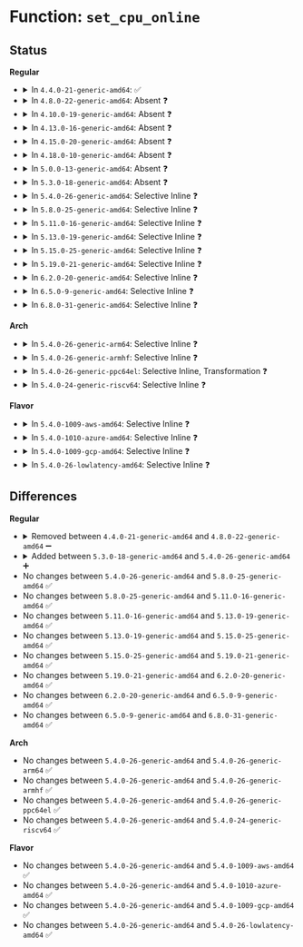 # Function: <code>set_cpu_online</code>

## Status
<b>Regular</b>
<ul>
<li>
<details>
<summary>In <code>4.4.0-21-generic-amd64</code>: ✅</summary>

```c
void set_cpu_online(unsigned int cpu, bool online)
```

```json
{
  "name": "set_cpu_online",
  "collision_type": "Unique Global",
  "inline_type": "No",
  "funcs": [
    {
      "addr": 18446744071579377520,
      "name": "set_cpu_online",
      "external": true,
      "loc": "kernel/cpu.c:798",
      "file": "kernel/cpu.c",
      "inline": "seen, unknown",
      "caller_inline": [],
      "caller_func": [
        "init/main.c:start_kernel",
        "arch/x86/xen/smp.c:stop_self",
        "arch/x86/xen/smp.c:cpu_bringup",
        "arch/x86/kernel/process.c:stop_this_cpu",
        "arch/x86/kernel/smpboot.c:start_secondary",
        "arch/x86/kernel/smpboot.c:cpu_disable_common"
      ]
    }
  ],
  "symbols": [
    {
      "addr": 18446744071579377520,
      "name": "set_cpu_online",
      "section": ".text",
      "bind": "STB_GLOBAL",
      "size": 47
    }
  ]
}
```
</details>
</li>
<li>
<details>
<summary>In <code>4.8.0-22-generic-amd64</code>: Absent ❓</summary>

```json
{
  "name": "set_cpu_online",
  "collision_type": "Static Duplication",
  "inline_type": "Full",
  "funcs": [
    {
      "addr": 18446744071579017335,
      "name": "set_cpu_online",
      "external": false,
      "loc": "include/linux/cpumask.h:744",
      "file": "arch/x86/xen/smp.c",
      "inline": "declared, inlined",
      "caller_inline": [
        "arch/x86/xen/smp.c:stop_self",
        "arch/x86/xen/smp.c:cpu_bringup"
      ],
      "caller_func": []
    },
    {
      "addr": 18446744071579076128,
      "name": "set_cpu_online",
      "external": false,
      "loc": "include/linux/cpumask.h:744",
      "file": "arch/x86/kernel/process.c",
      "inline": "declared, inlined",
      "caller_inline": [
        "arch/x86/kernel/process.c:stop_this_cpu"
      ],
      "caller_func": []
    },
    {
      "addr": 18446744071579182957,
      "name": "set_cpu_online",
      "external": false,
      "loc": "include/linux/cpumask.h:744",
      "file": "arch/x86/kernel/smpboot.c",
      "inline": "declared, inlined",
      "caller_inline": [
        "arch/x86/kernel/smpboot.c:cpu_disable_common",
        "arch/x86/kernel/smpboot.c:start_secondary"
      ],
      "caller_func": []
    },
    {
      "addr": 18446744071595247080,
      "name": "set_cpu_online",
      "external": false,
      "loc": "include/linux/cpumask.h:744",
      "file": "kernel/cpu.c",
      "inline": "declared, inlined",
      "caller_inline": [
        "kernel/cpu.c:boot_cpu_init"
      ],
      "caller_func": []
    }
  ],
  "symbols": []
}
```
</details>
</li>
<li>
<details>
<summary>In <code>4.10.0-19-generic-amd64</code>: Absent ❓</summary>

```json
{
  "name": "set_cpu_online",
  "collision_type": "Static Duplication",
  "inline_type": "Full",
  "funcs": [
    {
      "addr": 18446744071579019207,
      "name": "set_cpu_online",
      "external": false,
      "loc": "include/linux/cpumask.h:749",
      "file": "arch/x86/xen/smp.c",
      "inline": "declared, inlined",
      "caller_inline": [
        "arch/x86/xen/smp.c:stop_self",
        "arch/x86/xen/smp.c:cpu_bringup"
      ],
      "caller_func": []
    },
    {
      "addr": 18446744071579074551,
      "name": "set_cpu_online",
      "external": false,
      "loc": "include/linux/cpumask.h:749",
      "file": "arch/x86/kernel/process.c",
      "inline": "declared, inlined",
      "caller_inline": [
        "arch/x86/kernel/process.c:stop_this_cpu"
      ],
      "caller_func": []
    },
    {
      "addr": 18446744071579193468,
      "name": "set_cpu_online",
      "external": false,
      "loc": "include/linux/cpumask.h:749",
      "file": "arch/x86/kernel/smpboot.c",
      "inline": "declared, inlined",
      "caller_inline": [
        "arch/x86/kernel/smpboot.c:cpu_disable_common",
        "arch/x86/kernel/smpboot.c:start_secondary"
      ],
      "caller_func": []
    },
    {
      "addr": 18446744071595491224,
      "name": "set_cpu_online",
      "external": false,
      "loc": "include/linux/cpumask.h:749",
      "file": "kernel/cpu.c",
      "inline": "declared, inlined",
      "caller_inline": [
        "kernel/cpu.c:boot_cpu_init"
      ],
      "caller_func": []
    }
  ],
  "symbols": []
}
```
</details>
</li>
<li>
<details>
<summary>In <code>4.13.0-16-generic-amd64</code>: Absent ❓</summary>

```json
{
  "name": "set_cpu_online",
  "collision_type": "Static Duplication",
  "inline_type": "Full",
  "funcs": [
    {
      "addr": 18446744071579013863,
      "name": "set_cpu_online",
      "external": false,
      "loc": "include/linux/cpumask.h:792",
      "file": "arch/x86/xen/smp_pv.c",
      "inline": "declared, inlined",
      "caller_inline": [
        "arch/x86/xen/smp_pv.c:stop_self",
        "arch/x86/xen/smp_pv.c:cpu_bringup"
      ],
      "caller_func": []
    },
    {
      "addr": 18446744071579066759,
      "name": "set_cpu_online",
      "external": false,
      "loc": "include/linux/cpumask.h:792",
      "file": "arch/x86/kernel/process.c",
      "inline": "declared, inlined",
      "caller_inline": [
        "arch/x86/kernel/process.c:stop_this_cpu"
      ],
      "caller_func": []
    },
    {
      "addr": 18446744071579191699,
      "name": "set_cpu_online",
      "external": false,
      "loc": "include/linux/cpumask.h:792",
      "file": "arch/x86/kernel/smpboot.c",
      "inline": "declared, inlined",
      "caller_inline": [
        "arch/x86/kernel/smpboot.c:cpu_disable_common",
        "arch/x86/kernel/smpboot.c:start_secondary"
      ],
      "caller_func": []
    },
    {
      "addr": 18446744071596412316,
      "name": "set_cpu_online",
      "external": false,
      "loc": "include/linux/cpumask.h:792",
      "file": "kernel/cpu.c",
      "inline": "declared, inlined",
      "caller_inline": [
        "kernel/cpu.c:boot_cpu_init"
      ],
      "caller_func": []
    }
  ],
  "symbols": []
}
```
</details>
</li>
<li>
<details>
<summary>In <code>4.15.0-20-generic-amd64</code>: Absent ❓</summary>

```json
{
  "name": "set_cpu_online",
  "collision_type": "Static Duplication",
  "inline_type": "Full",
  "funcs": [
    {
      "addr": 18446744071579014358,
      "name": "set_cpu_online",
      "external": false,
      "loc": "include/linux/cpumask.h:796",
      "file": "arch/x86/xen/smp_pv.c",
      "inline": "declared, inlined",
      "caller_inline": [
        "arch/x86/xen/smp_pv.c:stop_self",
        "arch/x86/xen/smp_pv.c:cpu_bringup"
      ],
      "caller_func": []
    },
    {
      "addr": 18446744071579075861,
      "name": "set_cpu_online",
      "external": false,
      "loc": "include/linux/cpumask.h:796",
      "file": "arch/x86/kernel/process.c",
      "inline": "declared, inlined",
      "caller_inline": [
        "arch/x86/kernel/process.c:stop_this_cpu"
      ],
      "caller_func": []
    },
    {
      "addr": 18446744071579207512,
      "name": "set_cpu_online",
      "external": false,
      "loc": "include/linux/cpumask.h:796",
      "file": "arch/x86/kernel/smpboot.c",
      "inline": "declared, inlined",
      "caller_inline": [
        "arch/x86/kernel/smpboot.c:cpu_disable_common",
        "arch/x86/kernel/smpboot.c:start_secondary"
      ],
      "caller_func": []
    },
    {
      "addr": 18446744071602737047,
      "name": "set_cpu_online",
      "external": false,
      "loc": "include/linux/cpumask.h:796",
      "file": "kernel/cpu.c",
      "inline": "declared, inlined",
      "caller_inline": [
        "kernel/cpu.c:boot_cpu_init"
      ],
      "caller_func": []
    }
  ],
  "symbols": []
}
```
</details>
</li>
<li>
<details>
<summary>In <code>4.18.0-10-generic-amd64</code>: Absent ❓</summary>

```json
{
  "name": "set_cpu_online",
  "collision_type": "Static Duplication",
  "inline_type": "Full",
  "funcs": [
    {
      "addr": 18446744071579017030,
      "name": "set_cpu_online",
      "external": false,
      "loc": "include/linux/cpumask.h:798",
      "file": "arch/x86/xen/smp_pv.c",
      "inline": "declared, inlined",
      "caller_inline": [
        "arch/x86/xen/smp_pv.c:stop_self",
        "arch/x86/xen/smp_pv.c:cpu_bringup"
      ],
      "caller_func": []
    },
    {
      "addr": 18446744071579081269,
      "name": "set_cpu_online",
      "external": false,
      "loc": "include/linux/cpumask.h:798",
      "file": "arch/x86/kernel/process.c",
      "inline": "declared, inlined",
      "caller_inline": [
        "arch/x86/kernel/process.c:stop_this_cpu"
      ],
      "caller_func": []
    },
    {
      "addr": 18446744071579218921,
      "name": "set_cpu_online",
      "external": false,
      "loc": "include/linux/cpumask.h:798",
      "file": "arch/x86/kernel/smpboot.c",
      "inline": "declared, inlined",
      "caller_inline": [
        "arch/x86/kernel/smpboot.c:cpu_disable_common",
        "arch/x86/kernel/smpboot.c:start_secondary"
      ],
      "caller_func": []
    },
    {
      "addr": 18446744071602909530,
      "name": "set_cpu_online",
      "external": false,
      "loc": "include/linux/cpumask.h:798",
      "file": "kernel/cpu.c",
      "inline": "declared, inlined",
      "caller_inline": [
        "kernel/cpu.c:boot_cpu_init"
      ],
      "caller_func": []
    }
  ],
  "symbols": []
}
```
</details>
</li>
<li>
<details>
<summary>In <code>5.0.0-13-generic-amd64</code>: Absent ❓</summary>

```json
{
  "name": "set_cpu_online",
  "collision_type": "Static Duplication",
  "inline_type": "Full",
  "funcs": [
    {
      "addr": 18446744071579018534,
      "name": "set_cpu_online",
      "external": false,
      "loc": "include/linux/cpumask.h:810",
      "file": "arch/x86/xen/smp_pv.c",
      "inline": "declared, inlined",
      "caller_inline": [
        "arch/x86/xen/smp_pv.c:stop_self",
        "arch/x86/xen/smp_pv.c:cpu_bringup"
      ],
      "caller_func": []
    },
    {
      "addr": 18446744071579086693,
      "name": "set_cpu_online",
      "external": false,
      "loc": "include/linux/cpumask.h:810",
      "file": "arch/x86/kernel/process.c",
      "inline": "declared, inlined",
      "caller_inline": [
        "arch/x86/kernel/process.c:stop_this_cpu"
      ],
      "caller_func": []
    },
    {
      "addr": 18446744071579242601,
      "name": "set_cpu_online",
      "external": false,
      "loc": "include/linux/cpumask.h:810",
      "file": "arch/x86/kernel/smpboot.c",
      "inline": "declared, inlined",
      "caller_inline": [
        "arch/x86/kernel/smpboot.c:cpu_disable_common",
        "arch/x86/kernel/smpboot.c:start_secondary"
      ],
      "caller_func": []
    },
    {
      "addr": 18446744071604707138,
      "name": "set_cpu_online",
      "external": false,
      "loc": "include/linux/cpumask.h:810",
      "file": "kernel/cpu.c",
      "inline": "declared, inlined",
      "caller_inline": [
        "kernel/cpu.c:boot_cpu_init"
      ],
      "caller_func": []
    }
  ],
  "symbols": []
}
```
</details>
</li>
<li>
<details>
<summary>In <code>5.3.0-18-generic-amd64</code>: Absent ❓</summary>

```json
{
  "name": "set_cpu_online",
  "collision_type": "Static Duplication",
  "inline_type": "Full",
  "funcs": [
    {
      "addr": 18446744071579026302,
      "name": "set_cpu_online",
      "external": false,
      "loc": "include/linux/cpumask.h:809",
      "file": "arch/x86/xen/smp_pv.c",
      "inline": "declared, inlined",
      "caller_inline": [
        "arch/x86/xen/smp_pv.c:stop_self",
        "arch/x86/xen/smp_pv.c:cpu_bringup"
      ],
      "caller_func": []
    },
    {
      "addr": 18446744071579096439,
      "name": "set_cpu_online",
      "external": false,
      "loc": "include/linux/cpumask.h:809",
      "file": "arch/x86/kernel/process.c",
      "inline": "declared, inlined",
      "caller_inline": [
        "arch/x86/kernel/process.c:stop_this_cpu"
      ],
      "caller_func": []
    },
    {
      "addr": 18446744071579256580,
      "name": "set_cpu_online",
      "external": false,
      "loc": "include/linux/cpumask.h:809",
      "file": "arch/x86/kernel/smpboot.c",
      "inline": "declared, inlined",
      "caller_inline": [
        "arch/x86/kernel/smpboot.c:cpu_disable_common",
        "arch/x86/kernel/smpboot.c:start_secondary"
      ],
      "caller_func": []
    },
    {
      "addr": 18446744071604807481,
      "name": "set_cpu_online",
      "external": false,
      "loc": "include/linux/cpumask.h:809",
      "file": "kernel/cpu.c",
      "inline": "declared, inlined",
      "caller_inline": [
        "kernel/cpu.c:boot_cpu_init"
      ],
      "caller_func": []
    }
  ],
  "symbols": []
}
```
</details>
</li>
<li>
<details>
<summary>In <code>5.4.0-26-generic-amd64</code>: Selective Inline ❓</summary>

```c
void set_cpu_online(unsigned int cpu, bool online)
```

```json
{
  "name": "set_cpu_online",
  "collision_type": "Unique Global",
  "inline_type": "Selective",
  "funcs": [
    {
      "addr": 18446744071579518304,
      "name": "set_cpu_online",
      "external": true,
      "loc": "kernel/cpu.c:2332",
      "file": "kernel/cpu.c",
      "inline": "not declared, inlined",
      "caller_inline": [],
      "caller_func": [
        "arch/x86/xen/smp_pv.c:stop_self",
        "arch/x86/xen/smp_pv.c:cpu_bringup",
        "arch/x86/kernel/process.c:stop_this_cpu",
        "arch/x86/kernel/smpboot.c:cpu_disable_common",
        "arch/x86/kernel/smpboot.c:start_secondary",
        "kernel/cpu.c:boot_cpu_init"
      ]
    }
  ],
  "symbols": [
    {
      "addr": 18446744071579518304,
      "name": "set_cpu_online",
      "section": ".text",
      "bind": "STB_GLOBAL",
      "size": 56
    }
  ]
}
```
</details>
</li>
<li>
<details>
<summary>In <code>5.8.0-25-generic-amd64</code>: Selective Inline ❓</summary>

```c
void set_cpu_online(unsigned int cpu, bool online)
```

```json
{
  "name": "set_cpu_online",
  "collision_type": "Unique Global",
  "inline_type": "Selective",
  "funcs": [
    {
      "addr": 18446744071579547696,
      "name": "set_cpu_online",
      "external": true,
      "loc": "kernel/cpu.c:2463",
      "file": "kernel/cpu.c",
      "inline": "not declared, inlined",
      "caller_inline": [],
      "caller_func": [
        "arch/x86/xen/smp_pv.c:stop_self",
        "arch/x86/xen/smp_pv.c:cpu_bringup",
        "arch/x86/kernel/process.c:stop_this_cpu",
        "arch/x86/kernel/smpboot.c:cpu_disable_common",
        "arch/x86/kernel/smpboot.c:start_secondary",
        "kernel/cpu.c:boot_cpu_init"
      ]
    }
  ],
  "symbols": [
    {
      "addr": 18446744071579547696,
      "name": "set_cpu_online",
      "section": ".text",
      "bind": "STB_GLOBAL",
      "size": 56
    }
  ]
}
```
</details>
</li>
<li>
<details>
<summary>In <code>5.11.0-16-generic-amd64</code>: Selective Inline ❓</summary>

```c
void set_cpu_online(unsigned int cpu, bool online)
```

```json
{
  "name": "set_cpu_online",
  "collision_type": "Unique Global",
  "inline_type": "Selective",
  "funcs": [
    {
      "addr": 18446744071579529392,
      "name": "set_cpu_online",
      "external": true,
      "loc": "kernel/cpu.c:2474",
      "file": "kernel/cpu.c",
      "inline": "not declared, inlined",
      "caller_inline": [],
      "caller_func": [
        "arch/x86/xen/smp_pv.c:stop_self",
        "arch/x86/xen/smp_pv.c:cpu_bringup",
        "arch/x86/kernel/process.c:stop_this_cpu",
        "arch/x86/kernel/smpboot.c:cpu_disable_common",
        "arch/x86/kernel/smpboot.c:start_secondary",
        "kernel/cpu.c:boot_cpu_init"
      ]
    }
  ],
  "symbols": [
    {
      "addr": 18446744071579529392,
      "name": "set_cpu_online",
      "section": ".text",
      "bind": "STB_GLOBAL",
      "size": 56
    }
  ]
}
```
</details>
</li>
<li>
<details>
<summary>In <code>5.13.0-19-generic-amd64</code>: Selective Inline ❓</summary>

```c
void set_cpu_online(unsigned int cpu, bool online)
```

```json
{
  "name": "set_cpu_online",
  "collision_type": "Unique Global",
  "inline_type": "Selective",
  "funcs": [
    {
      "addr": 18446744071579533648,
      "name": "set_cpu_online",
      "external": true,
      "loc": "kernel/cpu.c:2594",
      "file": "kernel/cpu.c",
      "inline": "not declared, inlined",
      "caller_inline": [],
      "caller_func": [
        "arch/x86/xen/smp_pv.c:stop_self",
        "arch/x86/xen/smp_pv.c:cpu_bringup",
        "arch/x86/kernel/process.c:stop_this_cpu",
        "arch/x86/kernel/smpboot.c:cpu_disable_common",
        "arch/x86/kernel/smpboot.c:start_secondary",
        "kernel/cpu.c:boot_cpu_init"
      ]
    }
  ],
  "symbols": [
    {
      "addr": 18446744071579533648,
      "name": "set_cpu_online",
      "section": ".text",
      "bind": "STB_GLOBAL",
      "size": 56
    }
  ]
}
```
</details>
</li>
<li>
<details>
<summary>In <code>5.15.0-25-generic-amd64</code>: Selective Inline ❓</summary>

```c
void set_cpu_online(unsigned int cpu, bool online)
```

```json
{
  "name": "set_cpu_online",
  "collision_type": "Unique Global",
  "inline_type": "Selective",
  "funcs": [
    {
      "addr": 18446744071579606016,
      "name": "set_cpu_online",
      "external": true,
      "loc": "kernel/cpu.c:2621",
      "file": "kernel/cpu.c",
      "inline": "not declared, inlined",
      "caller_inline": [],
      "caller_func": [
        "arch/x86/xen/smp_pv.c:stop_self",
        "arch/x86/xen/smp_pv.c:cpu_bringup",
        "arch/x86/kernel/process.c:stop_this_cpu",
        "arch/x86/kernel/smpboot.c:cpu_disable_common",
        "arch/x86/kernel/smpboot.c:start_secondary",
        "kernel/cpu.c:boot_cpu_init"
      ]
    }
  ],
  "symbols": [
    {
      "addr": 18446744071579606016,
      "name": "set_cpu_online",
      "section": ".text",
      "bind": "STB_GLOBAL",
      "size": 56
    }
  ]
}
```
</details>
</li>
<li>
<details>
<summary>In <code>5.19.0-21-generic-amd64</code>: Selective Inline ❓</summary>

```c
void set_cpu_online(unsigned int cpu, bool online)
```

```json
{
  "name": "set_cpu_online",
  "collision_type": "Unique Global",
  "inline_type": "Selective",
  "funcs": [
    {
      "addr": 18446744071579698944,
      "name": "set_cpu_online",
      "external": true,
      "loc": "kernel/cpu.c:2643",
      "file": "kernel/cpu.c",
      "inline": "not declared, inlined",
      "caller_inline": [],
      "caller_func": [
        "arch/x86/xen/smp_pv.c:stop_self",
        "arch/x86/xen/smp_pv.c:cpu_bringup",
        "arch/x86/kernel/process.c:stop_this_cpu",
        "arch/x86/kernel/smpboot.c:cpu_disable_common",
        "arch/x86/kernel/smpboot.c:start_secondary",
        "kernel/cpu.c:boot_cpu_init"
      ]
    }
  ],
  "symbols": [
    {
      "addr": 18446744071579698944,
      "name": "set_cpu_online",
      "section": ".text",
      "bind": "STB_GLOBAL",
      "size": 72
    }
  ]
}
```
</details>
</li>
<li>
<details>
<summary>In <code>6.2.0-20-generic-amd64</code>: Selective Inline ❓</summary>

```c
void set_cpu_online(unsigned int cpu, bool online)
```

```json
{
  "name": "set_cpu_online",
  "collision_type": "Unique Global",
  "inline_type": "Selective",
  "funcs": [
    {
      "addr": 18446744071579824096,
      "name": "set_cpu_online",
      "external": true,
      "loc": "kernel/cpu.c:2669",
      "file": "kernel/cpu.c",
      "inline": "not declared, inlined",
      "caller_inline": [],
      "caller_func": [
        "arch/x86/xen/smp_pv.c:stop_self",
        "arch/x86/xen/smp_pv.c:cpu_bringup",
        "arch/x86/kernel/process.c:stop_this_cpu",
        "arch/x86/kernel/smpboot.c:cpu_disable_common",
        "arch/x86/kernel/smpboot.c:start_secondary",
        "kernel/cpu.c:boot_cpu_init"
      ]
    }
  ],
  "symbols": [
    {
      "addr": 18446744071579824096,
      "name": "set_cpu_online",
      "section": ".text",
      "bind": "STB_GLOBAL",
      "size": 72
    }
  ]
}
```
</details>
</li>
<li>
<details>
<summary>In <code>6.5.0-9-generic-amd64</code>: Selective Inline ❓</summary>

```c
void set_cpu_online(unsigned int cpu, bool online)
```

```json
{
  "name": "set_cpu_online",
  "collision_type": "Unique Global",
  "inline_type": "Selective",
  "funcs": [
    {
      "addr": 18446744071579873168,
      "name": "set_cpu_online",
      "external": true,
      "loc": "kernel/cpu.c:3065",
      "file": "kernel/cpu.c",
      "inline": "not declared, inlined",
      "caller_inline": [],
      "caller_func": [
        "arch/x86/xen/smp_pv.c:stop_self",
        "arch/x86/xen/smp_pv.c:cpu_bringup_and_idle",
        "arch/x86/kernel/process.c:stop_this_cpu",
        "arch/x86/kernel/smpboot.c:native_cpu_disable",
        "arch/x86/kernel/smpboot.c:start_secondary",
        "kernel/cpu.c:boot_cpu_init"
      ]
    }
  ],
  "symbols": [
    {
      "addr": 18446744071579873168,
      "name": "set_cpu_online",
      "section": ".text",
      "bind": "STB_GLOBAL",
      "size": 72
    }
  ]
}
```
</details>
</li>
<li>
<details>
<summary>In <code>6.8.0-31-generic-amd64</code>: Selective Inline ❓</summary>

```c
void set_cpu_online(unsigned int cpu, bool online)
```

```json
{
  "name": "set_cpu_online",
  "collision_type": "Unique Global",
  "inline_type": "Selective",
  "funcs": [
    {
      "addr": 18446744071579911216,
      "name": "set_cpu_online",
      "external": true,
      "loc": "kernel/cpu.c:3147",
      "file": "kernel/cpu.c",
      "inline": "not declared, inlined",
      "caller_inline": [],
      "caller_func": [
        "arch/x86/xen/smp_pv.c:stop_self",
        "arch/x86/xen/smp_pv.c:cpu_bringup_and_idle",
        "arch/x86/kernel/process.c:stop_this_cpu",
        "arch/x86/kernel/smpboot.c:native_cpu_disable",
        "arch/x86/kernel/smpboot.c:start_secondary",
        "kernel/cpu.c:boot_cpu_init"
      ]
    }
  ],
  "symbols": [
    {
      "addr": 18446744071579911216,
      "name": "set_cpu_online",
      "section": ".text",
      "bind": "STB_GLOBAL",
      "size": 72
    }
  ]
}
```
</details>
</li>
</ul>
<b>Arch</b>
<ul>
<li>
<details>
<summary>In <code>5.4.0-26-generic-arm64</code>: Selective Inline ❓</summary>

```c
void set_cpu_online(unsigned int cpu, bool online)
```

```json
{
  "name": "set_cpu_online",
  "collision_type": "Unique Global",
  "inline_type": "Selective",
  "funcs": [
    {
      "addr": 18446603336490656208,
      "name": "set_cpu_online",
      "external": true,
      "loc": "kernel/cpu.c:2332",
      "file": "kernel/cpu.c",
      "inline": "not declared, inlined",
      "caller_inline": [],
      "caller_func": [
        "arch/arm64/kernel/smp.c:local_cpu_stop",
        "arch/arm64/kernel/smp.c:__cpu_disable",
        "arch/arm64/kernel/smp.c:secondary_start_kernel",
        "kernel/cpu.c:boot_cpu_init"
      ]
    }
  ],
  "symbols": [
    {
      "addr": 18446603336490656208,
      "name": "set_cpu_online",
      "section": ".text",
      "bind": "STB_GLOBAL",
      "size": 268
    }
  ]
}
```
</details>
</li>
<li>
<details>
<summary>In <code>5.4.0-26-generic-armhf</code>: Selective Inline ❓</summary>

```c
void set_cpu_online(unsigned int cpu, bool online)
```

```json
{
  "name": "set_cpu_online",
  "collision_type": "Unique Global",
  "inline_type": "Selective",
  "funcs": [
    {
      "addr": 3224732556,
      "name": "set_cpu_online",
      "external": true,
      "loc": "kernel/cpu.c:2332",
      "file": "kernel/cpu.c",
      "inline": "not declared, inlined",
      "caller_inline": [],
      "caller_func": [
        "arch/arm/kernel/smp.c:panic_smp_self_stop",
        "arch/arm/kernel/smp.c:handle_IPI",
        "arch/arm/kernel/smp.c:secondary_start_kernel",
        "arch/arm/kernel/smp.c:__cpu_disable",
        "arch/arm/kernel/machine_kexec.c:machine_crash_nonpanic_core",
        "kernel/cpu.c:boot_cpu_init"
      ]
    }
  ],
  "symbols": [
    {
      "addr": 3224732556,
      "name": "set_cpu_online",
      "section": ".text",
      "bind": "STB_GLOBAL",
      "size": 128
    }
  ]
}
```
</details>
</li>
<li>
<details>
<summary>In <code>5.4.0-26-generic-ppc64el</code>: Selective Inline, Transformation ❓</summary>

```c
void set_cpu_online(unsigned int cpu, bool online)
```

```json
{
  "name": "set_cpu_online",
  "collision_type": "Unique Global",
  "inline_type": "Selective",
  "funcs": [
    {
      "addr": 13835058055302504012,
      "name": "set_cpu_online",
      "external": true,
      "loc": "kernel/cpu.c:2332",
      "file": "kernel/cpu.c",
      "inline": "not declared, inlined",
      "caller_inline": [
        "kernel/cpu.c:boot_cpu_init"
      ],
      "caller_func": [
        "arch/powerpc/kernel/smp.c:start_secondary",
        "arch/powerpc/kernel/smp.c:generic_cpu_disable",
        "arch/powerpc/platforms/powernv/smp.c:pnv_smp_cpu_disable",
        "arch/powerpc/platforms/pseries/hotplug-cpu.c:pseries_cpu_disable",
        "kernel/cpu.c:boot_cpu_init"
      ]
    }
  ],
  "symbols": [
    {
      "addr": 13835058055283466512,
      "name": "set_cpu_online.part.0",
      "section": ".text",
      "bind": "STB_LOCAL",
      "size": 104
    },
    {
      "addr": 13835058055283479504,
      "name": "set_cpu_online",
      "section": ".text",
      "bind": "STB_GLOBAL",
      "size": 120
    }
  ]
}
```
</details>
</li>
<li>
<details>
<summary>In <code>5.4.0-24-generic-riscv64</code>: Selective Inline ❓</summary>

```c
void set_cpu_online(unsigned int cpu, bool online)
```

```json
{
  "name": "set_cpu_online",
  "collision_type": "Unique Global",
  "inline_type": "Selective",
  "funcs": [
    {
      "addr": 18446743936270616478,
      "name": "set_cpu_online",
      "external": true,
      "loc": "kernel/cpu.c:2332",
      "file": "kernel/cpu.c",
      "inline": "not declared, inlined",
      "caller_inline": [
        "kernel/cpu.c:boot_cpu_init"
      ],
      "caller_func": [
        "arch/riscv/kernel/smpboot.c:smp_callin",
        "arch/riscv/kernel/smp.c:riscv_software_interrupt"
      ]
    }
  ],
  "symbols": [
    {
      "addr": 18446743936271401810,
      "name": "set_cpu_online",
      "section": ".text",
      "bind": "STB_GLOBAL",
      "size": 144
    }
  ]
}
```
</details>
</li>
</ul>
<b>Flavor</b>
<ul>
<li>
<details>
<summary>In <code>5.4.0-1009-aws-amd64</code>: Selective Inline ❓</summary>

```c
void set_cpu_online(unsigned int cpu, bool online)
```

```json
{
  "name": "set_cpu_online",
  "collision_type": "Unique Global",
  "inline_type": "Selective",
  "funcs": [
    {
      "addr": 18446744071579491968,
      "name": "set_cpu_online",
      "external": true,
      "loc": "kernel/cpu.c:2332",
      "file": "kernel/cpu.c",
      "inline": "not declared, inlined",
      "caller_inline": [],
      "caller_func": [
        "arch/x86/xen/smp_pv.c:stop_self",
        "arch/x86/xen/smp_pv.c:cpu_bringup",
        "arch/x86/kernel/process.c:stop_this_cpu",
        "arch/x86/kernel/smpboot.c:cpu_disable_common",
        "arch/x86/kernel/smpboot.c:start_secondary",
        "kernel/cpu.c:boot_cpu_init"
      ]
    }
  ],
  "symbols": [
    {
      "addr": 18446744071579491968,
      "name": "set_cpu_online",
      "section": ".text",
      "bind": "STB_GLOBAL",
      "size": 56
    }
  ]
}
```
</details>
</li>
<li>
<details>
<summary>In <code>5.4.0-1010-azure-amd64</code>: Selective Inline ❓</summary>

```c
void set_cpu_online(unsigned int cpu, bool online)
```

```json
{
  "name": "set_cpu_online",
  "collision_type": "Unique Global",
  "inline_type": "Selective",
  "funcs": [
    {
      "addr": 18446744071579420832,
      "name": "set_cpu_online",
      "external": true,
      "loc": "kernel/cpu.c:2332",
      "file": "kernel/cpu.c",
      "inline": "not declared, inlined",
      "caller_inline": [],
      "caller_func": [
        "arch/x86/kernel/process.c:stop_this_cpu",
        "arch/x86/kernel/smpboot.c:cpu_disable_common",
        "arch/x86/kernel/smpboot.c:start_secondary",
        "kernel/cpu.c:boot_cpu_init"
      ]
    }
  ],
  "symbols": [
    {
      "addr": 18446744071579420832,
      "name": "set_cpu_online",
      "section": ".text",
      "bind": "STB_GLOBAL",
      "size": 56
    }
  ]
}
```
</details>
</li>
<li>
<details>
<summary>In <code>5.4.0-1009-gcp-amd64</code>: Selective Inline ❓</summary>

```c
void set_cpu_online(unsigned int cpu, bool online)
```

```json
{
  "name": "set_cpu_online",
  "collision_type": "Unique Global",
  "inline_type": "Selective",
  "funcs": [
    {
      "addr": 18446744071579491888,
      "name": "set_cpu_online",
      "external": true,
      "loc": "kernel/cpu.c:2332",
      "file": "kernel/cpu.c",
      "inline": "not declared, inlined",
      "caller_inline": [],
      "caller_func": [
        "arch/x86/xen/smp_pv.c:stop_self",
        "arch/x86/xen/smp_pv.c:cpu_bringup",
        "arch/x86/kernel/process.c:stop_this_cpu",
        "arch/x86/kernel/smpboot.c:cpu_disable_common",
        "arch/x86/kernel/smpboot.c:start_secondary",
        "kernel/cpu.c:boot_cpu_init"
      ]
    }
  ],
  "symbols": [
    {
      "addr": 18446744071579491888,
      "name": "set_cpu_online",
      "section": ".text",
      "bind": "STB_GLOBAL",
      "size": 56
    }
  ]
}
```
</details>
</li>
<li>
<details>
<summary>In <code>5.4.0-26-lowlatency-amd64</code>: Selective Inline ❓</summary>

```c
void set_cpu_online(unsigned int cpu, bool online)
```

```json
{
  "name": "set_cpu_online",
  "collision_type": "Unique Global",
  "inline_type": "Selective",
  "funcs": [
    {
      "addr": 18446744071579524384,
      "name": "set_cpu_online",
      "external": true,
      "loc": "kernel/cpu.c:2332",
      "file": "kernel/cpu.c",
      "inline": "not declared, inlined",
      "caller_inline": [],
      "caller_func": [
        "arch/x86/xen/smp_pv.c:stop_self",
        "arch/x86/xen/smp_pv.c:cpu_bringup",
        "arch/x86/kernel/process.c:stop_this_cpu",
        "arch/x86/kernel/smpboot.c:cpu_disable_common",
        "arch/x86/kernel/smpboot.c:start_secondary",
        "kernel/cpu.c:boot_cpu_init"
      ]
    }
  ],
  "symbols": [
    {
      "addr": 18446744071579524384,
      "name": "set_cpu_online",
      "section": ".text",
      "bind": "STB_GLOBAL",
      "size": 56
    }
  ]
}
```
</details>
</li>
</ul>

## Differences
<b>Regular</b>
<ul>
<li>
<details>
<summary>Removed between <code>4.4.0-21-generic-amd64</code> and <code>4.8.0-22-generic-amd64</code> ➖</summary>

```c
void set_cpu_online(unsigned int cpu, bool online)
```
</details>
</li>
<li>
<details>
<summary>Added between <code>5.3.0-18-generic-amd64</code> and <code>5.4.0-26-generic-amd64</code> ➕</summary>

```c
void set_cpu_online(unsigned int cpu, bool online)
```
</details>
</li>
<li>
No changes between <code>5.4.0-26-generic-amd64</code> and <code>5.8.0-25-generic-amd64</code> ✅
</li>
<li>
No changes between <code>5.8.0-25-generic-amd64</code> and <code>5.11.0-16-generic-amd64</code> ✅
</li>
<li>
No changes between <code>5.11.0-16-generic-amd64</code> and <code>5.13.0-19-generic-amd64</code> ✅
</li>
<li>
No changes between <code>5.13.0-19-generic-amd64</code> and <code>5.15.0-25-generic-amd64</code> ✅
</li>
<li>
No changes between <code>5.15.0-25-generic-amd64</code> and <code>5.19.0-21-generic-amd64</code> ✅
</li>
<li>
No changes between <code>5.19.0-21-generic-amd64</code> and <code>6.2.0-20-generic-amd64</code> ✅
</li>
<li>
No changes between <code>6.2.0-20-generic-amd64</code> and <code>6.5.0-9-generic-amd64</code> ✅
</li>
<li>
No changes between <code>6.5.0-9-generic-amd64</code> and <code>6.8.0-31-generic-amd64</code> ✅
</li>
</ul>
<b>Arch</b>
<ul>
<li>
No changes between <code>5.4.0-26-generic-amd64</code> and <code>5.4.0-26-generic-arm64</code> ✅
</li>
<li>
No changes between <code>5.4.0-26-generic-amd64</code> and <code>5.4.0-26-generic-armhf</code> ✅
</li>
<li>
No changes between <code>5.4.0-26-generic-amd64</code> and <code>5.4.0-26-generic-ppc64el</code> ✅
</li>
<li>
No changes between <code>5.4.0-26-generic-amd64</code> and <code>5.4.0-24-generic-riscv64</code> ✅
</li>
</ul>
<b>Flavor</b>
<ul>
<li>
No changes between <code>5.4.0-26-generic-amd64</code> and <code>5.4.0-1009-aws-amd64</code> ✅
</li>
<li>
No changes between <code>5.4.0-26-generic-amd64</code> and <code>5.4.0-1010-azure-amd64</code> ✅
</li>
<li>
No changes between <code>5.4.0-26-generic-amd64</code> and <code>5.4.0-1009-gcp-amd64</code> ✅
</li>
<li>
No changes between <code>5.4.0-26-generic-amd64</code> and <code>5.4.0-26-lowlatency-amd64</code> ✅
</li>
</ul>
